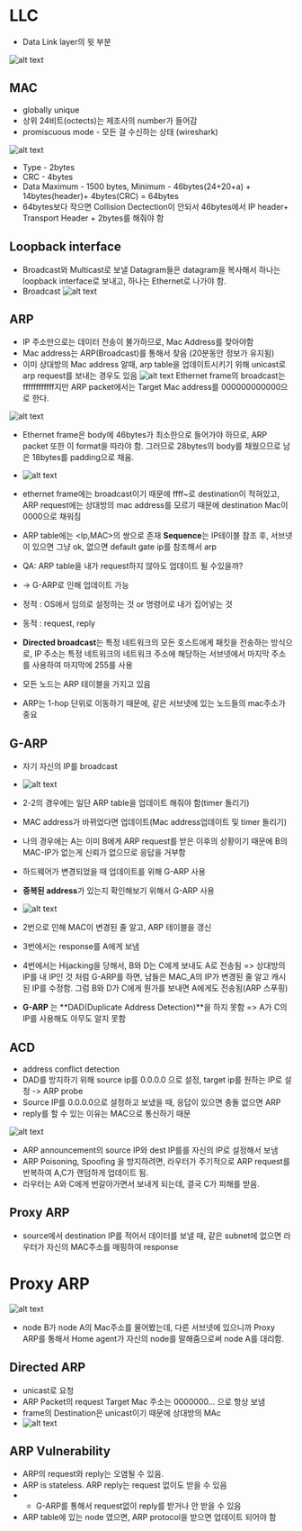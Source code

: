 # LLC
- Data Link layer의 윗 부분 

![alt text](image-2.png)

## MAC
- globally unique
- 상위 24비트(octects)는 제조사의 number가 들어감
- promiscuous mode - 모든 걸 수신하는 상태 (wireshark)

![alt text](image-3.png)

- Type - 2bytes
- CRC - 4bytes
- Data Maximum - 1500 bytes, Minimum - 46bytes(24+20+a) + 14bytes(header)+ 4bytes(CRC) = 64bytes
- 64bytes보다 작으면 Collision Dectection이 안되서 46bytes에서 IP header+ Transport Header + 2bytes를 해줘야 함

## Loopback interface
- Broadcast와 Multicast로 보낼 Datagram들은 datagram을 복사해서 하나는 loopback interface로 보내고, 하나는 Ethernet로 나가야 함. 
- Broadcast
![alt text](image-4.png)

## ARP
- IP 주소만으로는 데이터 전송이 불가하므로, Mac Address를 찾아야함
- Mac address는 ARP(Broadcast)를 통해서 찾음 (20분동안 정보가 유지됨)
- 이미 상대방의 Mac address 알때, arp table을 업데이트시키기 위해 unicast로 arp request를 보내는 경우도 있음
![alt text](image-5.png)
Ethernet frame의 broadcast는 ffffffffffff지만
ARP packet에서는 Target Mac address를 000000000000으로 한다.

![alt text](image-6.png)
- Ethernet frame은 body에 46bytes가 최소한으로 들어가야 하므로, ARP packet 또한 이 format을 따라야 함. 그러므로 28bytes의 body를 채웠으므로 남은 18bytes를 padding으로 채움.

- ![alt text](image-8.png)
- ethernet frame에는 broadcast이기 때문에 ffff~로 destination이 적혀있고, ARP request에는 상대방의 mac address를 모르기 때문에 destination Mac이 0000으로 채워짐

- ARP table에는 <Ip,MAC>의 쌍으로 존재
**Sequence**는 IP테이블 참조 후, 서브넷이 있으면 그냥 ok, 없으면 default gate ip를 참조해서 arp 
- QA: ARP table을 내가 request하지 않아도 업데이트 될 수있을까?
- -> G-ARP로 인해 업데이트 가능


- 정적 : OS에서 임의로 설정하는 것 or 명령어로 내가 집어넣는 것
- 동적 : request, reply 


- **Directed broadcast**는 특정 네트워크의 모든 호스트에게 패킷을 전송하는 방식으로, IP 주소는 특정 네트워크의 네트워크 주소에 해당하는 서브넷에서 마지막 주소를 사용하여 마지막에 255를 사용
- 모든 노드는 ARP 테이블을 가지고 있음
- ARP는 1-hop 단위로 이동하기 때문에, 같은 서브넷에 있는 노드들의 mac주소가 중요


## G-ARP 
- 자기 자신의 IP를 broadcast
- ![alt text](image.png)
- 2-2의 경우에는 일단 ARP table을 업데이트 해줘야 함(timer 돌리기)
- MAC address가 바뀌었다면 업데이트(Mac address업데이트 및 timer 돌리기)
- 나의 경우에는 A는 이미 B에게 ARP request를 받은 이후의 상황이기 때문에 B의 MAC-IP가 없는게 신뢰가 없으므로 응답을 거부함


- 하드웨어가 변경되었을 때 업데이트를 위해 G-ARP 사용
- **중복된 address**가 있는지 확인해보기 위해서 G-ARP 사용

- ![alt text](image-1.png)
- 2번으로 인해 MAC이 변경된 줄 알고, ARP 테이블을 갱신
- 3번에서는 response를 A에게 보냄
- 4번에서는 Hijacking을 당해서, B와 D는 C에게 보내도 A로 전송됨
=> 상대방의 IP를 내 IP인 것 처럼 G-ARP를 하면, 남들은 MAC_A의 IP가 변경된 줄 알고 캐시된 IP를 수정함. 그럼 B와 D가 C에게 뭔가를 보내면 A에게도 전송됨(ARP 스푸핑)

- **G-ARP** 는 **DAD(Duplicate Address Detection)**을 하지 못함
=> A가 C의 IP를 사용해도 아무도 알지 못함

## ACD
- address conflict detection
- DAD를 방지하기 위해 source ip를 0.0.0.0 으로 설정, target ip를 원하는 IP로 설정 -> ARP probe
- Source IP를 0.0.0.0으로 설정하고 보냈을 때, 응답이 있으면 충돌 없으면 ARP
- reply를 할 수 있는 이유는 MAC으로 통신하기 때문

![alt text](image-9.png)
- ARP announcement의 source IP와 dest IP를를 자신의 IP로 설정해서 보냄
- ARP Poisoning, Spoofing 을 방지하려면, 라우터가 주기적으로 ARP request를 반복하여 A,C가 랜덤하게 업데이트 됨.
- 라우터는 A와 C에게 번갈아가면서 보내게 되는데, 결국 C가 피해를 받음.

## Proxy ARP
- source에서 destination IP를 적어서 데이터를 보낼 때, 같은 subnet에 없으면 라우터가 자신의 MAC주소를 매핑하여 response

# Proxy ARP
![alt text](image-7.png)
- node B가 node A의 Mac주소를 물어봤는데, 다른 서브넷에 있으니까 Proxy ARP를 통해서 Home agent가 자신의 node를 말해줌으로써 node A를 대리함.


## Directed ARP
- unicast로 요청
- ARP Packet의 request Target Mac 주소는 0000000... 으로 항상 보냄
- frame의 Destination은 unicast이기 때문에 상대방의 MAc
- ![alt text](image-10.png)

## ARP Vulnerability
- ARP의 request와 reply는 오염될 수 있음.
- ARP is stateless. ARP reply는 request 없이도 받을 수 있음
- - G-ARP를 통해서 request없이 reply를 받거나 안 받을 수 있음
- ARP table에 있는 node 였으면, ARP protocol을 받으면 업데이트 되어야 함